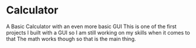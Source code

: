 # Calculator
A Basic Calculator with an even more basic GUI
This is one of the first projects I built with a GUI so I am still working on my skills when it comes to that
The math works though so that is the main thing.

